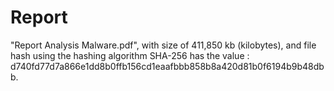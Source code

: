 # Report
"Report Analysis Malware.pdf", with size of 411,850 kb (kilobytes), and file hash using the hashing algorithm SHA-256 has the value : d740fd77d7a866e1dd8b0ffb156cd1eaafbbb858b8a420d81b0f6194b9b48dbb.
